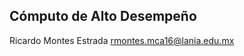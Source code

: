 ## Cómputo de Alto Desempeño
Ricardo Montes Estrada
[rmontes.mca16@lania.edu.mx](mailto:rmontes.mca16@lania.edu.mx)
